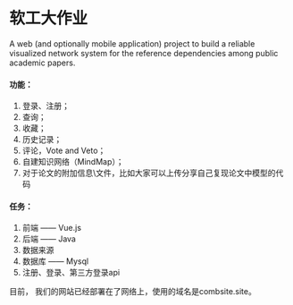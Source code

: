 # 软工大作业

A web (and optionally mobile application) project to build a reliable visualized network system for the reference dependencies among public academic papers.

#### 功能：

1. 登录、注册；
2. 查询；
3. 收藏；
4. 历史记录；
5. 评论，Vote and Veto；
6. 自建知识网络（MindMap）；
7. 对于论文的附加信息\文件，比如大家可以上传分享自己复现论文中模型的代码

#### 任务：

1. 前端 —— Vue.js
2. 后端 —— Java
3. 数据来源
4. 数据库 —— Mysql
5. 注册、登录、第三方登录api

目前， 我们的网站已经部署在了网络上，使用的域名是combsite.site。
